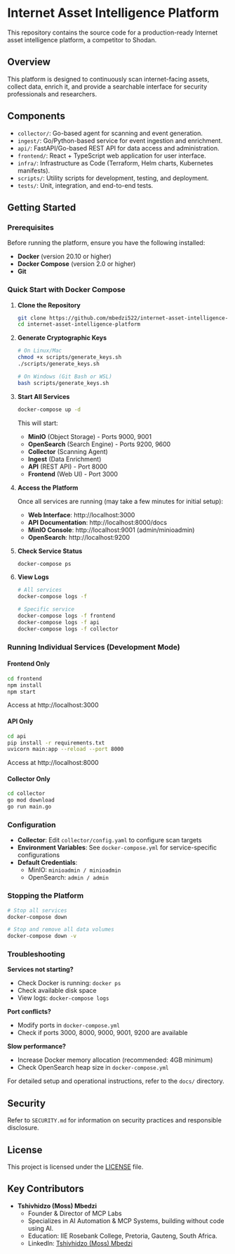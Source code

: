 # Internet Asset Intelligence Platform

This repository contains the source code for a production-ready Internet asset intelligence platform, a competitor to Shodan.

## Overview

This platform is designed to continuously scan internet-facing assets, collect data, enrich it, and provide a searchable interface for security professionals and researchers.

## Components

- `collector/`: Go-based agent for scanning and event generation.
- `ingest/`: Go/Python-based service for event ingestion and enrichment.
- `api/`: FastAPI/Go-based REST API for data access and administration.
- `frontend/`: React + TypeScript web application for user interface.
- `infra/`: Infrastructure as Code (Terraform, Helm charts, Kubernetes manifests).
- `scripts/`: Utility scripts for development, testing, and deployment.
- `tests/`: Unit, integration, and end-to-end tests.

## Getting Started

### Prerequisites

Before running the platform, ensure you have the following installed:

- **Docker** (version 20.10 or higher)
- **Docker Compose** (version 2.0 or higher)
- **Git**

### Quick Start with Docker Compose

1. **Clone the Repository**
   ```bash
   git clone https://github.com/mbedzi522/internet-asset-intelligence-platform.git
   cd internet-asset-intelligence-platform
   ```

2. **Generate Cryptographic Keys**
   ```bash
   # On Linux/Mac
   chmod +x scripts/generate_keys.sh
   ./scripts/generate_keys.sh

   # On Windows (Git Bash or WSL)
   bash scripts/generate_keys.sh
   ```

3. **Start All Services**
   ```bash
   docker-compose up -d
   ```

   This will start:
   - **MinIO** (Object Storage) - Ports 9000, 9001
   - **OpenSearch** (Search Engine) - Ports 9200, 9600
   - **Collector** (Scanning Agent)
   - **Ingest** (Data Enrichment)
   - **API** (REST API) - Port 8000
   - **Frontend** (Web UI) - Port 3000

4. **Access the Platform**

   Once all services are running (may take a few minutes for initial setup):

   - **Web Interface**: http://localhost:3000
   - **API Documentation**: http://localhost:8000/docs
   - **MinIO Console**: http://localhost:9001 (admin/minioadmin)
   - **OpenSearch**: http://localhost:9200

5. **Check Service Status**
   ```bash
   docker-compose ps
   ```

6. **View Logs**
   ```bash
   # All services
   docker-compose logs -f

   # Specific service
   docker-compose logs -f frontend
   docker-compose logs -f api
   docker-compose logs -f collector
   ```

### Running Individual Services (Development Mode)

#### Frontend Only
```bash
cd frontend
npm install
npm start
```
Access at http://localhost:3000

#### API Only
```bash
cd api
pip install -r requirements.txt
uvicorn main:app --reload --port 8000
```
Access at http://localhost:8000

#### Collector Only
```bash
cd collector
go mod download
go run main.go
```

### Configuration

- **Collector**: Edit `collector/config.yaml` to configure scan targets
- **Environment Variables**: See `docker-compose.yml` for service-specific configurations
- **Default Credentials**:
  - MinIO: `minioadmin / minioadmin`
  - OpenSearch: `admin / admin`

### Stopping the Platform

```bash
# Stop all services
docker-compose down

# Stop and remove all data volumes
docker-compose down -v
```

### Troubleshooting

**Services not starting?**
- Check Docker is running: `docker ps`
- Check available disk space
- View logs: `docker-compose logs`

**Port conflicts?**
- Modify ports in `docker-compose.yml`
- Check if ports 3000, 8000, 9000, 9001, 9200 are available

**Slow performance?**
- Increase Docker memory allocation (recommended: 4GB minimum)
- Check OpenSearch heap size in `docker-compose.yml`

For detailed setup and operational instructions, refer to the `docs/` directory.

## Security

Refer to `SECURITY.md` for information on security practices and responsible disclosure.

## License

This project is licensed under the [LICENSE](LICENSE) file.


## Key Contributors

- **Tshivhidzo (Moss) Mbedzi**
  - Founder & Director of MCP Labs
  - Specializes in AI Automation & MCP Systems, building without code using AI.
  - Education: IIE Rosebank College, Pretoria, Gauteng, South Africa.
  - LinkedIn: [Tshivhidzo (Moss) Mbedzi](https://www.linkedin.com/in/tshivhidzo-moss-mbedzi-b8a9b717b/)


